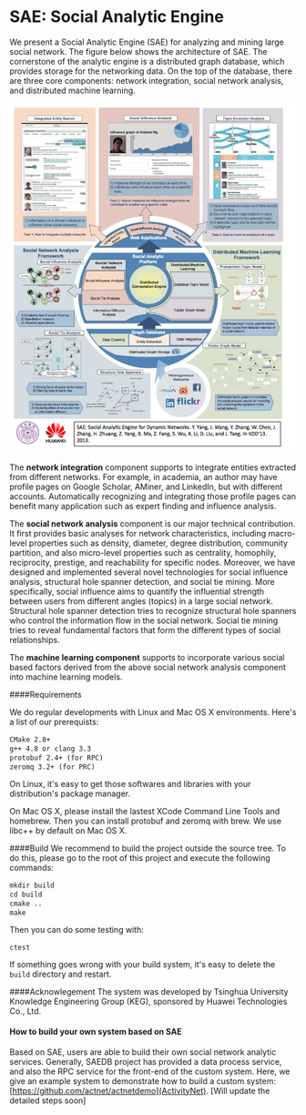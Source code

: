 SAE: Social Analytic Engine
============
We present a Social Analytic Engine (SAE) for analyzing and mining large social network. The figure below
shows the architecture of SAE. The cornerstone of the analytic engine is a distributed graph database, which provides storage for the networking data. On the top of the database, there are three core components: network integration, social network analysis, and distributed machine learning. 

![](https://github.com/actnet/saedb/blob/master/figs/SAE_framework.png)

The **network integration** component supports to integrate entities extracted from different networks. For example, in academia, an author may have profile pages on Google Scholar, AMiner, and LinkedIn, but with different accounts. Automatically recognizing and integrating those profile pages can benefit many application such as expert finding and influence analysis.

The **social network analysis** component is our major technical contribution. It first provides basic analyses for network characteristics, including macro-level properties such as density, diameter, degree distribution, community partition, and also micro-level properties such as centrality, homophily, reciprocity, prestige, and reachability for specific nodes. Moreover, we have designed and implemented several novel technologies for social influence analysis, structural hole spanner detection, and social tie mining. More specifically, social influence aims to quantify the influential strength between users from different angles (topics) in a large social network. Structural hole spanner detection tries to recognize structural hole spanners who control the information flow in the social network. Social tie mining tries to reveal fundamental factors that form the different types of social relationships.

The **machine learning component** supports to incorporate various social based factors derived from the above social network analysis component into machine learning models.  

####Requirements

We do regular developments with Linux and Mac OS X environments. Here's a list of our prerequists:

	CMake 2.8+
	g++ 4.8 or clang 3.3
	protobuf 2.4+ (for RPC)
	zeromq 3.2+ (for PRC)

On Linux, it's easy to get those softwares and libraries with your distribution's package manager.

On Mac OS X, please install the lastest XCode Command Line Tools and homebrew. Then you can install protobuf and zeromq with brew. We use libc++ by default on Mac OS X.

####Build
We recommend to build the project outside the source tree. To do this, please go to the root of this project and execute the following commands:

	mkdir build
	cd build
	cmake ..
	make

Then you can do some testing with:

	ctest

If something goes wrong with your build system, it's easy to delete the `build` directory and restart.

####Acknowlegement
The system was developed by Tsinghua University Knowledge Engineering Group (KEG), sponsored by Huawei Technologies Co., Ltd.

#### How to build your own system based on SAE
Based on SAE, users are able to build their own social network analytic services. Generally, SAEDB project has provided a data process service, and also the RPC service for the front-end of the custom system. Here, we give an example system to demonstrate how to build a custom system: [https://github.com/actnet/actnetdemo](ActivityNet).
[Will update the detailed steps soon]


